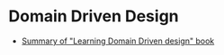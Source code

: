 # Domain Driven Design
- [Summary of "Learning Domain Driven design" book](https://tonisoueid.medium.com/book-review-learning-domain-driven-design-by-vlad-khononov-c7473afa5ba)
